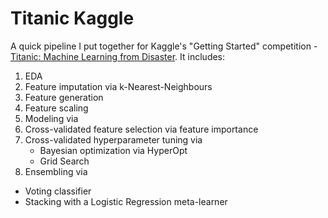 # Titanic Kaggle
A quick pipeline I put together for Kaggle's "Getting Started" competition - [Titanic: Machine Learning from Disaster](https://www.kaggle.com/competitions/titanic/overview).
It includes:


1.   EDA
2.   Feature imputation via k-Nearest-Neighbours
3.   Feature generation
4.   Feature scaling
5.   Modeling via
6.   Cross-validated feature selection via feature importance
7.   Cross-validated hyperparameter tuning via
     * Bayesian optimization via HyperOpt
     * Grid Search
8.   Ensembling via
  * Voting classifier
  *  Stacking with a Logistic Regression meta-learner
